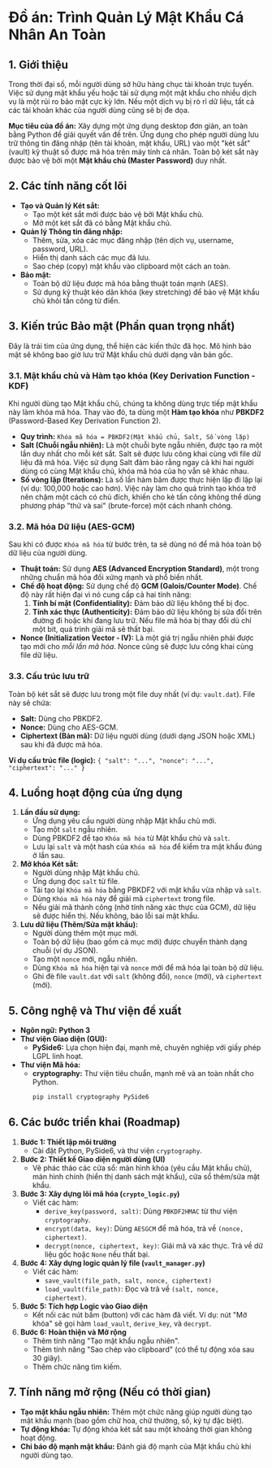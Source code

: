 # Đồ án: Trình Quản Lý Mật Khẩu Cá Nhân An Toàn

## 1. Giới thiệu

Trong thời đại số, mỗi người dùng sở hữu hàng chục tài khoản trực tuyến. Việc sử dụng mật khẩu yếu hoặc tái sử dụng một mật khẩu cho nhiều dịch vụ là một rủi ro bảo mật cực kỳ lớn. Nếu một dịch vụ bị rò rỉ dữ liệu, tất cả các tài khoản khác của người dùng cũng sẽ bị đe dọa.

**Mục tiêu của đồ án:** Xây dựng một ứng dụng desktop đơn giản, an toàn bằng Python để giải quyết vấn đề trên. Ứng dụng cho phép người dùng lưu trữ thông tin đăng nhập (tên tài khoản, mật khẩu, URL) vào một "két sắt" (vault) kỹ thuật số được mã hóa trên máy tính cá nhân. Toàn bộ két sắt này được bảo vệ bởi một **Mật khẩu chủ (Master Password)** duy nhất.

## 2. Các tính năng cốt lõi

*   **Tạo và Quản lý Két sắt:**
    *   Tạo một két sắt mới được bảo vệ bởi Mật khẩu chủ.
    *   Mở một két sắt đã có bằng Mật khẩu chủ.
*   **Quản lý Thông tin đăng nhập:**
    *   Thêm, sửa, xóa các mục đăng nhập (tên dịch vụ, username, password, URL).
    *   Hiển thị danh sách các mục đã lưu.
    *   Sao chép (copy) mật khẩu vào clipboard một cách an toàn.
*   **Bảo mật:**
    *   Toàn bộ dữ liệu được mã hóa bằng thuật toán mạnh (AES).
    *   Sử dụng kỹ thuật kéo dãn khóa (key stretching) để bảo vệ Mật khẩu chủ khỏi tấn công từ điển.

## 3. Kiến trúc Bảo mật (Phần quan trọng nhất)

Đây là trái tim của ứng dụng, thể hiện các kiến thức đã học. Mô hình bảo mật sẽ không bao giờ lưu trữ Mật khẩu chủ dưới dạng văn bản gốc.

### 3.1. Mật khẩu chủ và Hàm tạo khóa (Key Derivation Function - KDF)

Khi người dùng tạo Mật khẩu chủ, chúng ta không dùng trực tiếp mật khẩu này làm khóa mã hóa. Thay vào đó, ta dùng một **Hàm tạo khóa** như **PBKDF2** (Password-Based Key Derivation Function 2).

*   **Quy trình:** `Khóa mã hóa = PBKDF2(Mật khẩu chủ, Salt, Số vòng lặp)`
*   **Salt (Chuỗi ngẫu nhiên):** Là một chuỗi byte ngẫu nhiên, được tạo ra một lần duy nhất cho mỗi két sắt. Salt sẽ được lưu công khai cùng với file dữ liệu đã mã hóa. Việc sử dụng Salt đảm bảo rằng ngay cả khi hai người dùng có cùng Mật khẩu chủ, khóa mã hóa của họ vẫn sẽ khác nhau.
*   **Số vòng lặp (Iterations):** Là số lần hàm băm được thực hiện lặp đi lặp lại (ví dụ: 100,000 hoặc cao hơn). Việc này làm cho quá trình tạo khóa trở nên chậm một cách có chủ đích, khiến cho kẻ tấn công không thể dùng phương pháp "thử và sai" (brute-force) một cách nhanh chóng.

### 3.2. Mã hóa Dữ liệu (AES-GCM)

Sau khi có được `Khóa mã hóa` từ bước trên, ta sẽ dùng nó để mã hóa toàn bộ dữ liệu của người dùng.

*   **Thuật toán:** Sử dụng **AES (Advanced Encryption Standard)**, một trong những chuẩn mã hóa đối xứng mạnh và phổ biến nhất.
*   **Chế độ hoạt động:** Sử dụng chế độ **GCM (Galois/Counter Mode)**. Chế độ này rất hiện đại vì nó cung cấp cả hai tính năng:
    1.  **Tính bí mật (Confidentiality):** Đảm bảo dữ liệu không thể bị đọc.
    2.  **Tính xác thực (Authenticity):** Đảm bảo dữ liệu không bị sửa đổi trên đường đi hoặc khi đang lưu trữ. Nếu file mã hóa bị thay đổi dù chỉ một bit, quá trình giải mã sẽ thất bại.
*   **Nonce (Initialization Vector - IV):** Là một giá trị ngẫu nhiên phải được tạo mới cho *mỗi lần mã hóa*. Nonce cũng sẽ được lưu công khai cùng file dữ liệu.

### 3.3. Cấu trúc lưu trữ

Toàn bộ két sắt sẽ được lưu trong một file duy nhất (ví dụ: `vault.dat`). File này sẽ chứa:
*   **Salt:** Dùng cho PBKDF2.
*   **Nonce:** Dùng cho AES-GCM.
*   **Ciphertext (Bản mã):** Dữ liệu người dùng (dưới dạng JSON hoặc XML) sau khi đã được mã hóa.

**Ví dụ cấu trúc file (logic):** `{ "salt": "...", "nonce": "...", "ciphertext": "..." }`

## 4. Luồng hoạt động của ứng dụng

1.  **Lần đầu sử dụng:**
    *   Ứng dụng yêu cầu người dùng nhập Mật khẩu chủ mới.
    *   Tạo một `salt` ngẫu nhiên.
    *   Dùng PBKDF2 để tạo `Khóa mã hóa` từ Mật khẩu chủ và `salt`.
    *   Lưu lại `salt` và một hash của `Khóa mã hóa` để kiểm tra mật khẩu đúng ở lần sau.
2.  **Mở khóa Két sắt:**
    *   Người dùng nhập Mật khẩu chủ.
    *   Ứng dụng đọc `salt` từ file.
    *   Tái tạo lại `Khóa mã hóa` bằng PBKDF2 với mật khẩu vừa nhập và `salt`.
    *   Dùng `Khóa mã hóa` này để giải mã `ciphertext` trong file.
    *   Nếu giải mã thành công (nhờ tính năng xác thực của GCM), dữ liệu sẽ được hiển thị. Nếu không, báo lỗi sai mật khẩu.
3.  **Lưu dữ liệu (Thêm/Sửa mật khẩu):**
    *   Người dùng thêm một mục mới.
    *   Toàn bộ dữ liệu (bao gồm cả mục mới) được chuyển thành dạng chuỗi (ví dụ JSON).
    *   Tạo một `nonce` mới, ngẫu nhiên.
    *   Dùng `Khóa mã hóa` hiện tại và `nonce` mới để mã hóa lại toàn bộ dữ liệu.
    *   Ghi đè file `vault.dat` với `salt` (không đổi), `nonce` (mới), và `ciphertext` (mới).

## 5. Công nghệ và Thư viện đề xuất

*   **Ngôn ngữ:** **Python 3**
*   **Thư viện Giao diện (GUI):**
    *   **PySide6:** Lựa chọn hiện đại, mạnh mẽ, chuyên nghiệp với giấy phép LGPL linh hoạt.
*   **Thư viện Mã hóa:**
    *   **cryptography:** Thư viện tiêu chuẩn, mạnh mẽ và an toàn nhất cho Python.
        ```bash
        pip install cryptography PySide6
        ```

## 6. Các bước triển khai (Roadmap)

1.  **Bước 1: Thiết lập môi trường**
    *   Cài đặt Python, PySide6, và thư viện `cryptography`.
2.  **Bước 2: Thiết kế Giao diện người dùng (UI)**
    *   Vẽ phác thảo các cửa sổ: màn hình khóa (yêu cầu Mật khẩu chủ), màn hình chính (hiển thị danh sách mật khẩu), cửa sổ thêm/sửa mật khẩu.
3.  **Bước 3: Xây dựng lõi mã hóa (`crypto_logic.py`)**
    *   Viết các hàm:
        *   `derive_key(password, salt)`: Dùng `PBKDF2HMAC` từ thư viện `cryptography`.
        *   `encrypt(data, key)`: Dùng `AESGCM` để mã hóa, trả về `(nonce, ciphertext)`.
        *   `decrypt(nonce, ciphertext, key)`: Giải mã và xác thực. Trả về dữ liệu gốc hoặc `None` nếu thất bại.
4.  **Bước 4: Xây dựng logic quản lý file (`vault_manager.py`)**
    *   Viết các hàm:
        *   `save_vault(file_path, salt, nonce, ciphertext)`
        *   `load_vault(file_path)`: Đọc và trả về `(salt, nonce, ciphertext)`.
5.  **Bước 5: Tích hợp Logic vào Giao diện**
    *   Kết nối các nút bấm (button) với các hàm đã viết. Ví dụ: nút "Mở khóa" sẽ gọi hàm `load_vault`, `derive_key`, và `decrypt`.
6.  **Bước 6: Hoàn thiện và Mở rộng**
    *   Thêm tính năng "Tạo mật khẩu ngẫu nhiên".
    *   Thêm tính năng "Sao chép vào clipboard" (có thể tự động xóa sau 30 giây).
    *   Thêm chức năng tìm kiếm.

## 7. Tính năng mở rộng (Nếu có thời gian)

*   **Tạo mật khẩu ngẫu nhiên:** Thêm một chức năng giúp người dùng tạo mật khẩu mạnh (bao gồm chữ hoa, chữ thường, số, ký tự đặc biệt).
*   **Tự động khóa:** Tự động khóa két sắt sau một khoảng thời gian không hoạt động.
*   **Chỉ báo độ mạnh mật khẩu:** Đánh giá độ mạnh của Mật khẩu chủ khi người dùng tạo.
